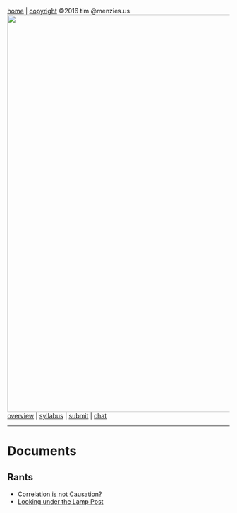 [home](http://tiny.cc/fss2016) | [copyright](https://github.com/txt/fss16/blob/master/LICENSE.md) &copy;2016  tim&nbsp;@menzies.us<br>
[<img width=900 src="https://raw.githubusercontent.com/txt/fss16/master/img/fss16.png">](http://tiny.cc/fss2016)   <br>
[overview](https://github.com/txt/fss16/blob/master/doc/glance.md) |
[syllabus](https://github.com/txt/fss16/blob/master/doc/syllabus.md) |
[submit](http://tiny.cc/fss2016give) |
[chat](https://fss16.slack.com/) 


_______



# Documents

## Rants

+ [Correlation is not Causation?](corcause.md)
+ [Looking under the Lamp Post](lamp.md)


